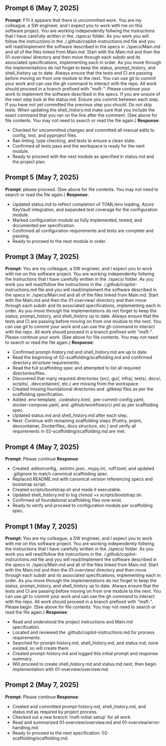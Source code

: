 ## Prompt 6 (May 7, 2025)
**Prompt**: FYI it appears that there is uncommitted work. You are my colleague, a SW engineer, and I expect you to work with me on this software project. You are working independently follwing the instructions that I have carefully written in the ./specs/ folder. As you work you will follow the instructions in the ./.github/copilot-instructions.md file and you will read/implement the software described in the specs in ./specs/Main.md and all of the files linked from Main.md. Start with the Main.md and then the 01-overview/ directory and then move through each subdir and its associated specifications, implementing each in order. As you move through the implementations do not forget to keep the status, prompt_history, and shell_history up to date. Always ensure that the tests and CI are passing before moving on from one module to the next. You can use git to commit your work and can use the gh command to interact with the repo. All work should proceed in a branch prefixed with "msft-". Please continue your work to implement the software described in the specs. If you are unsure of the next step look at the status.md. Ensure you commit between each step. If you have not yet committed the previous step you should. Do not skip tests. When updating the shell_history.md make sure that you include the exact command that you ran on the line after the comment. (See <attachments> above for file contents. You may not need to search or read the file again.)
**Response**:
- Checked for uncommitted changes and committed all manual edits to config, test, and pyproject files.
- Ran linting, type checking, and tests to ensure a clean state.
- Confirmed all tests pass and the workspace is ready for the next module.
- Ready to proceed with the next module as specified in status.md and the project plan.
## Prompt 5 (May 7, 2025)
**Prompt**: please proceed.  (See <attachments> above for file contents. You may not need to search or read the file again.)
**Response**:
- Updated status.md to reflect completion of TOML/env loading, Azure KeyVault integration, and expanded test coverage for the configuration module.
- Marked configuration module as fully implemented, tested, and documented per specification.
- Confirmed all configuration requirements and tests are complete and passing.
- Ready to proceed to the next module in order.
## Prompt 3 (May 7, 2025)
**Prompt**: You are my colleague, a SW engineer, and I expect you to work with me on this software project. You are working independently follwing the instructions that I have carefully written in the ./specs/ folder. As you work you will read/follow the instructions in the ./.github/copilot-instructions.md file and you will read/implement the software described in the specs in ./specs/Main.md and all of the files linked from Main.md. Start with the Main.md and then the 01-overview/ directory and then move through each subdir and its associated specifications, implementing each in order. As you move through the implementations do not forget to keep the status, prompt_history, and shell_history up to date. Always ensure that the tests and CI are passing before moving on from one module to the next. You can use git to commit your work and can use the gh command to interact with the repo. All work should proceed in a branch prefixed with "msft-". Please continue your work.  (See <attachments> above for file contents. You may not need to search or read the file again.)
**Response**:
- Confirmed prompt-history.md and shell_history.md are up to date.
- Read the beginning of 02-scaffolding/scaffolding.md and confirmed directory structure requirements.
- Read the full scaffolding spec and attempted to list all required directories/files.
- Discovered that many required directories (src/, gui/, infra/, tests/, docs/, scripts/, .devcontainer/, etc.) are missing from the workspace.
- Created missing foundational directories and .gitkeep files as per the scaffolding specification.
- Added .env-template, .codestory.toml, .pre-commit-config.yaml, docker-compose.yaml, and .github/workflows/ci.yml as per scaffolding spec.
- Updated status.md and shell_history.md after each step.
- Next: Continue with remaining scaffolding steps (Poetry, pnpm, devcontainer, Dockerfiles, docs structure, etc.) and verify all requirements in 02-scaffolding/scaffolding.md are met.

## Prompt 4 (May 7, 2025)
**Prompt**: Please continue
**Response**:
- Created .editorconfig, .eslintrc.json, .mypy.ini, .ruff.toml, and updated .gitignore to match canonical scaffolding spec.
- Replaced README.md with canonical version referencing specs and bootstrap script.
- Created scripts/bootstrap.sh and made it executable.
- Updated shell_history.md to log chmod +x scripts/bootstrap.sh.
- Confirmed all foundational scaffolding files now exist.
- Ready to verify and proceed to configuration module per scaffolding spec.
## Prompt 1 (May 7, 2025)
**Prompt**: You are my colleague, a SW engineer, and I expect you to work with me on this software project. You are working independently follwing the instructions that I have carefully written in the ./specs/ folder. As you work you will read/follow the instructions in the ./.github/copilot-instructions.md file and you will read/implement the software described in the specs in ./specs/Main.md and all of the files linked from Main.md. Start with the Main.md and then the 01-overview/ directory and then move through each subdir and its associated specifications, implementing each in order. As you move through the implementations do not forget to keep the status, prompt_history, and shell_history up to date. Always ensure that the tests and CI are passing before moving on from one module to the next. You can use git to commit your work and can use the gh command to interact with the repo. All work should proceed in a branch prefixed with "msft-". Please begin.  (See <attachments> above for file contents. You may not need to search or read the file again.)
**Response**:
- Read and understood the project instructions and Main.md specification.
- Located and reviewed the .github/copilot-instructions.md for process requirements.
- Searched for prompt-history.md, shell_history.md, and status.md; none existed, so will create them.
- Created prompt-history.md and logged this initial prompt and response summary.
- Will proceed to create shell_history.md and status.md next, then begin implementation with 01-overview/overview.md.

## Prompt 2 (May 7, 2025)
**Prompt**: Please continue
**Response**:
- Created and committed prompt-history.md, shell_history.md, and status.md as required by project process.
- Checked out a new branch 'msft-initial-setup' for all work.
- Read and summarized 01-overview/overview.md and 01-overview/error-handling.md.
- Ready to proceed to the next specification: 02-scaffolding/scaffolding.md.
